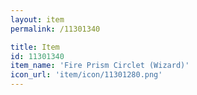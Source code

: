 ```yaml
---
layout: item
permalink: /11301340

title: Item
id: 11301340
item_name: 'Fire Prism Circlet (Wizard)'
icon_url: 'item/icon/11301280.png'
---
```

